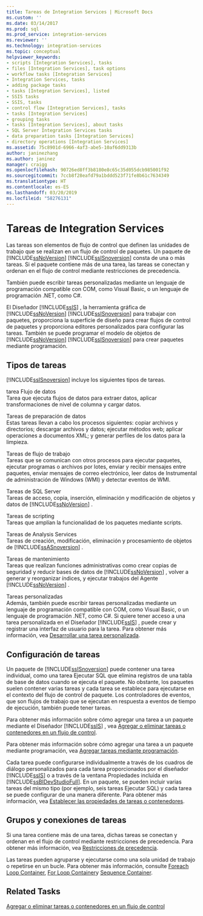 ```yaml
---
title: Tareas de Integration Services | Microsoft Docs
ms.custom: ''
ms.date: 03/14/2017
ms.prod: sql
ms.prod_service: integration-services
ms.reviewer: ''
ms.technology: integration-services
ms.topic: conceptual
helpviewer_keywords:
- scripts [Integration Services], tasks
- files [Integration Services], task options
- workflow tasks [Integration Services]
- Integration Services, tasks
- adding package tasks
- tasks [Integration Services], listed
- SSIS tasks
- SSIS, tasks
- control flow [Integration Services], tasks
- tasks [Integration Services]
- grouping tasks
- tasks [Integration Services], about tasks
- SQL Server Integration Services tasks
- data preparation tasks [Integration Services]
- directory operations [Integration Services]
ms.assetid: 75c8901d-6966-4af3-abe5-10af6dd9313b
author: janinezhang
ms.author: janinez
manager: craigg
ms.openlocfilehash: 90726ed8ff3b8180e8c65c35d055dcb985001f92
ms.sourcegitcommit: 7ccb8f28eafd79a1bddd523f71fe8b61c7634349
ms.translationtype: HT
ms.contentlocale: es-ES
ms.lasthandoff: 03/20/2019
ms.locfileid: "58276131"
---
```

# <a name="integration-services-tasks"></a>Tareas de Integration Services
  Las tareas son elementos de flujo de control que definen las unidades de trabajo que se realizan en un flujo de control de paquetes. Un paquete de [!INCLUDE[ssNoVersion](../../includes/ssnoversion-md.md)] [!INCLUDE[ssISnoversion](../../includes/ssisnoversion-md.md)] consta de una o más tareas. Si el paquete contiene más de una tarea, las tareas se conectan y ordenan en el flujo de control mediante restricciones de precedencia.  
  
 También puede escribir tareas personalizadas mediante un lenguaje de programación compatible con COM, como Visual Basic, o un lenguaje de programación .NET, como C#.  
  
 El Diseñador [!INCLUDE[ssIS](../../includes/ssis-md.md)] , la herramienta gráfica de [!INCLUDE[ssNoVersion](../../includes/ssnoversion-md.md)] [!INCLUDE[ssISnoversion](../../includes/ssisnoversion-md.md)] para trabajar con paquetes, proporciona la superficie de diseño para crear flujos de control de paquetes y proporciona editores personalizados para configurar las tareas. También se puede programar el modelo de objetos de [!INCLUDE[ssNoVersion](../../includes/ssnoversion-md.md)] [!INCLUDE[ssISnoversion](../../includes/ssisnoversion-md.md)] para crear paquetes mediante programación.  
  
## <a name="types-of-tasks"></a>Tipos de tareas  
 [!INCLUDE[ssISnoversion](../../includes/ssisnoversion-md.md)] incluye los siguientes tipos de tareas.  
  
 tarea Flujo de datos  
 Tarea que ejecuta flujos de datos para extraer datos, aplicar transformaciones de nivel de columna y cargar datos.  
  
 Tareas de preparación de datos  
 Estas tareas llevan a cabo los procesos siguientes: copiar archivos y directorios; descargar archivos y datos; ejecutar métodos web; aplicar operaciones a documentos XML; y generar perfiles de los datos para la limpieza.  
  
 Tareas de flujo de trabajo  
 Tareas que se comunican con otros procesos para ejecutar paquetes, ejecutar programas o archivos por lotes, enviar y recibir mensajes entre paquetes, enviar mensajes de correo electrónico, leer datos de Instrumental de administración de Windows (WMI) y detectar eventos de WMI.  
  
 Tareas de SQL Server  
 Tareas de acceso, copia, inserción, eliminación y modificación de objetos y datos de [!INCLUDE[ssNoVersion](../../includes/ssnoversion-md.md)] .  
  
 Tareas de scripting  
 Tareas que amplían la funcionalidad de los paquetes mediante scripts.  
  
 Tareas de Analysis Services  
 Tareas de creación, modificación, eliminación y procesamiento de objetos de [!INCLUDE[ssASnoversion](../../includes/ssasnoversion-md.md)] .  
  
 Tareas de mantenimiento  
 Tareas que realizan funciones administrativas como crear copias de seguridad y reducir bases de datos de [!INCLUDE[ssNoVersion](../../includes/ssnoversion-md.md)] , volver a generar y reorganizar índices, y ejecutar trabajos del Agente [!INCLUDE[ssNoVersion](../../includes/ssnoversion-md.md)] .  
  
 Tareas personalizadas  
 Además, también puede escribir tareas personalizadas mediante un lenguaje de programación compatible con COM, como Visual Basic, o un lenguaje de programación .NET, como C#. Si quiere tener acceso a una tarea personalizada en el Diseñador [!INCLUDE[ssIS](../../includes/ssis-md.md)] , puede crear y registrar una interfaz de usuario para la tarea. Para obtener más información, vea [Desarrollar una tarea personalizada](../../integration-services/extending-packages-custom-objects/task/developing-a-custom-task.md).  
  
## <a name="configuration-of-tasks"></a>Configuración de tareas  
 Un paquete de [!INCLUDE[ssISnoversion](../../includes/ssisnoversion-md.md)] puede contener una tarea individual, como una tarea Ejecutar SQL que elimina registros de una tabla de base de datos cuando se ejecuta el paquete. No obstante, los paquetes suelen contener varias tareas y cada tarea se establece para ejecutarse en el contexto del flujo de control de paquete. Los controladores de eventos, que son flujos de trabajo que se ejecutan en respuesta a eventos de tiempo de ejecución, también puede tener tareas.  
  
 Para obtener más información sobre cómo agregar una tarea a un paquete mediante el Diseñador [!INCLUDE[ssIS](../../includes/ssis-md.md)] , vea [Agregar o eliminar tareas o contenedores en un flujo de control](../../integration-services/control-flow/add-or-delete-a-task-or-a-container-in-a-control-flow.md).  
  
 Para obtener más información sobre cómo agregar una tarea a un paquete mediante programación, vea [Agregar tareas mediante programación](../../integration-services/building-packages-programmatically/adding-tasks-programmatically.md).  
  
 Cada tarea puede configurarse individualmente a través de los cuadros de diálogo personalizados para cada tarea proporcionados por el diseñador [!INCLUDE[ssIS](../../includes/ssis-md.md)] o a través de la ventana Propiedades incluida en [!INCLUDE[ssBIDevStudioFull](../../includes/ssbidevstudiofull-md.md)]. En un paquete, se pueden incluir varias tareas del mismo tipo (por ejemplo, seis tareas Ejecutar SQL) y cada tarea se puede configurar de una manera diferente. Para obtener más información, vea [Establecer las propiedades de tareas o contenedores](https://msdn.microsoft.com/library/52d47ca4-fb8c-493d-8b2b-48bb269f859b).  
  
## <a name="tasks-connections-and-groups"></a>Grupos y conexiones de tareas  
 Si una tarea contiene más de una tarea, dichas tareas se conectan y ordenan en el flujo de control mediante restricciones de precedencia. Para obtener más información, vea [Restricciones de precedencia](../../integration-services/control-flow/precedence-constraints.md).  
  
 Las tareas pueden agruparse y ejecutarse como una sola unidad de trabajo o repetirse en un bucle. Para obtener más información, consulte [Foreach Loop Container](../../integration-services/control-flow/foreach-loop-container.md), [For Loop Container](../../integration-services/control-flow/for-loop-container.md)y [Sequence Container](../../integration-services/control-flow/sequence-container.md).  
  
## <a name="related-tasks"></a>Related Tasks  
 [Agregar o eliminar tareas o contenedores en un flujo de control](../../integration-services/control-flow/add-or-delete-a-task-or-a-container-in-a-control-flow.md)  
  
  
